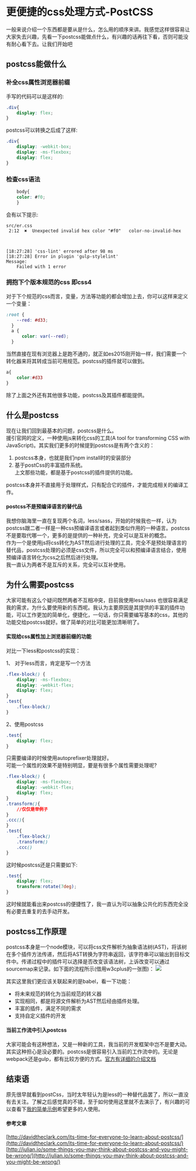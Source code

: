# 更便捷的css处理方式-PostCSS
一般来说介绍一个东西都是要从是什么，怎么用的顺序来讲。我感觉这样很容易让大家失去兴趣，先看一下postcss能做点什么，有兴趣的话再往下看，否则可能没有耐心看下去。让我们开始吧
## postcss能做什么  
### 补全css属性浏览器前缀 
手写的代码可以是这样的:  

```css
.div{
    display: flex;
}
```
   
postcss可以转换之后成了这样:

```css
.div{
    display: -webkit-box;
    display: -ms-flexbox;
    display: flex;
}
``` 
  
### 检查css语法   
 
```css
    body{
    color: #f0;
    }
```  

会有以下提示:    

```
src/er.css
 2:12  ✖  Unexpected invalid hex color "#f0"   color-no-invalid-hex



[18:27:28] 'css-lint' errored after 98 ms
[18:27:28] Error in plugin 'gulp-stylelint'
Message:
    Failed with 1 error
```
### 拥抱下个版本规范的css 即css4
对于下个规范的css而言，变量，方法等功能的都会增加上去，你可以这样来定义一个变量：    

```css
:root { 
    --red: #d33;
  }
  a { 
      color: var(--red);
  }
```    
当然直接在现有浏览器上是跑不通的，就正如es2015刚开始一样，我们需要一个转化器来将其转成当前可用规范。postcss的插件就可以做到。  

```css
a{
    color:#d33
}
```  

除了上面之外还有其他很多功能，postcss及其插件都能提供。

## 什么是postcss  

现在让我们回到最基本的问题，postcss是什么。  
援引官网的定义，一种使用js来转化css的工具(A tool for transforming CSS with JavaScript)。其实我们更多的时候提到postcss是有两个含义的：
1. postcss本身，也就是我们npm install时的安装部分  
2. 基于postCss的丰富插件系统。   
   上文那些功能，都是基于postcss的插件提供的功能。  
   
postcss本身并不直接用于处理样式，只有配合它的插件，才能完成相关的编译工作。
 
#### postcss不是预编译语言的替代品   
  
我想你脑海里一直在复现两个名词，less/sass，开始的时候我也一样，认为postcss跟二者一样是一种css预编译语言或者起到类似作用的一种语言。postcss不是要取代哪一个，更多的是提供的一种补充，完全可以是互补的概念。  
作为一个是使用js将css转化为AST然后进行处理的工具，完全不是预处理语言的替代品，postcss处理的必须是css文件，所以完全可以和预编译语言结合，使用预编译语言转化为css之后然后进行处理。  
我一直认为两者不是互斥的关系，完全可以互补使用。   

## 为什么需要postcss    

大家可能有这么个疑问既然两者不互相冲突，目前我使用less/sass 也很容易满足我的需求，为什么要使用新的东西呢。我认为主要原因是其提供的丰富的插件功能，可以工作更加的简单化，便捷化，一句话，你只需要编写基本的css，其他的功能交给postcss就好。做了简单的对比可能更加清晰明了。  

#### 实现给css属性加上浏览器前缀的功能  

对比一下less和postcss的实现： 

1、 对于less而言，肯定是写一个方法  

```css
.flex-block() {
    display: -ms-flexbox;
    display: -webkit-flex;
    display: flex;
}
.test{
    .flex-block()
}
``` 

2、使用postcss

```css
.test{
    display: flex;
}
```    

只需要编译的时候使用autoprefixer处理就好。  
可能一个属性的效果不是特别明显，要是有很多个属性需要处理呢?  

```css
.flex-block() {
    display: -ms-flexbox;
    display: -webkit-flex;
    display: flex;
}
.transform(){
    //仅仅是举例子
}
.ccc(){
}
.test{
    .flex-block()
    .transform()
    .ccc()
}
```
这时候postcss还是只需要如下:  

```css
.test{
    display: flex;
    transform:rotate(7deg);
}
```

这时候就能看出来postcss的便捷性了，我一直认为可以抽象公共化的东西完全没有必要去重复的去手动开发。  

## postcss工作原理   

postcss本身是一个node模块，可以将css文件解析为抽象语法树(AST)，将该树在多个插件方法传递，然后将AST转换为字符串返回，该字符串可以输出到目标文件中。传递过程中的插件可以选择是否改变该语法树，上诉改变可以通过sourcemap来记录。如下面的流程所示(借用w3cplus的一张图)：
<img src='https://www.w3cplus.com/sites/default/files/blogs/2017/1707/figure-18.png'/>

其实这里我们更应该关联起来的是babel，看一下功能：  
* 将未来规范的转化为当前规范的转义器
* 实现相同，都是将源文件解析为AST然后经由插件处理。
* 丰富的插件，满足不同的需求
* 支持自定义插件的开发   

#### 当前工作流中引入postcss  
  
大家可能会有这种想法，又是一种新的工具，我当前的开发框架中岂不是要大动。其实这种担心是没必要的。postcss是很容易引入当前的工作流中的。无论是webpack还是gulp，都有比较方便的方式。[官方有详细的介绍文档](https://github.com/postcss/postcss#usage)  

## 结束语  

原先很早就看到postCss，当时太年轻认为是less的一种替代品罢了，所以一直没有去关注。了解之后感觉真的不错，至于如何使用这里就不去演示了，有兴趣的可以查看下[我的简单示例](https://github.com/xiaoxiangdaiyu/postcss/tree/master/)希望更多的人使用。

#### 参考文章  
[http://davidtheclark.com/its-time-for-everyone-to-learn-about-postcss/](http://davidtheclark.com/its-time-for-everyone-to-learn-about-postcss/)
[http://julian.io/some-things-you-may-think-about-postcss-and-you-might-be-wrong/](http://julian.io/some-things-you-may-think-about-postcss-and-you-might-be-wrong/)


